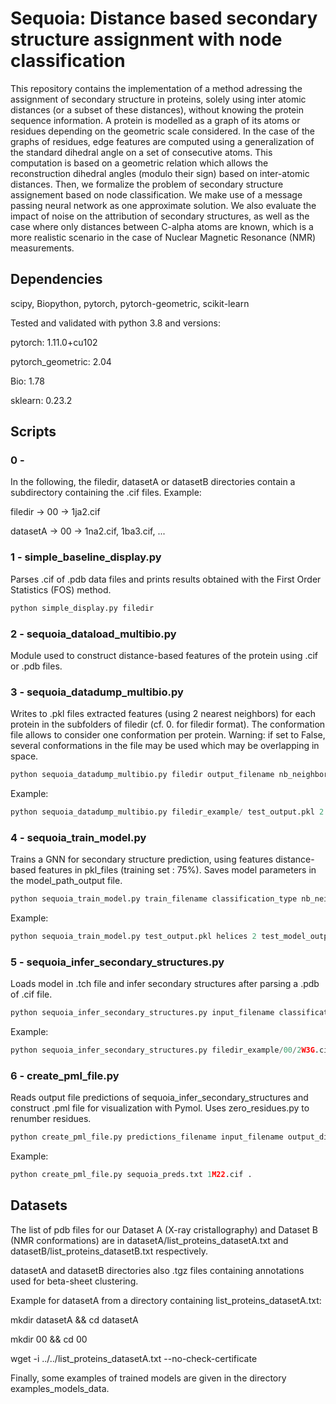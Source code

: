 # Sequoia: Distance based secondary structure assignment with node classification


This repository contains the implementation of a method adressing the assignment of secondary structure in proteins, solely using inter atomic distances (or a subset of these distances), without knowing the protein sequence information. A protein is modelled as a graph of its atoms or residues depending on the geometric scale considered. In the case of the graphs of residues, edge features are computed using a generalization of the standard dihedral angle on a set of consecutive atoms. This computation is based on a geometric relation which allows the reconstruction dihedral angles (modulo their sign) based on inter-atomic distances. Then, we formalize the problem of secondary structure assignement based on node classification. We make use of a message passing neural network as one approximate solution. We also evaluate the impact of noise on the attribution of secondary structures, as well as the case where only distances between C-alpha atoms are known, which is a more realistic scenario in the case of Nuclear Magnetic Resonance (NMR) measurements.  





## Dependencies

scipy, Biopython, pytorch, pytorch-geometric, scikit-learn

Tested and validated with python 3.8 and versions:

pytorch: 1.11.0+cu102

pytorch\_geometric: 2.04

Bio: 1.78

sklearn: 0.23.2 

## Scripts



### 0 - 

In the following, the filedir, datasetA or datasetB directories contain a subdirectory containing the .cif files. Example: 

filedir  -> 00 -> 1ja2.cif

datasetA -> 00 -> 1na2.cif, 1ba3.cif, ...

### 1 - simple\_baseline\_display.py

Parses .cif of .pdb data files and prints results obtained with the First Order Statistics (FOS) method. 

```python
python simple_display.py filedir
```

### 2 - sequoia\_dataload\_multibio.py

Module used to construct distance-based features of the protein using .cif or .pdb files.

### 3 - sequoia\_datadump\_multibio.py


Writes to .pkl files extracted features (using 2 nearest neighbors) for each protein in the subfolders of filedir (cf. 0. for filedir format). The conformation file allows to consider one conformation per protein. Warning: if set to False, several conformations in the file may be used which may be overlapping in space.

```python
python sequoia_datadump_multibio.py filedir output_filename nb_neighbors conformation calpha_mode dssp_mode conformation_file
```

[comment]: <> (Ex: python sequoia_datadump_multibio.py cullpdb/ parsed_data_gnn_cullpdb.pkl 2 xray 0 1)
Example:
```python
python sequoia_datadump_multibio.py filedir_example/ test_output.pkl 2 xray False True cullpdb_dict.json 
```


### 4 - sequoia\_train\_model.py

Trains a GNN for secondary structure prediction, using features distance-based features in pkl\_files (training set : 75%). 
Saves model parameters in the model\_path\_output file.

```python
python sequoia_train_model.py train_filename classification_type nb_neighbors model_path_output 
```

[comment]: <> (Ex: python sequoia_train_model.py parsed_data_gnn_cullpdb.pkl helices 2 sequoia_model_save.tch)
Example: 
```python
python sequoia_train_model.py test_output.pkl helices 2 test_model_output.tch
```

### 5 - sequoia\_infer\_secondary\_structures.py

Loads model in .tch file and infer secondary structures after parsing a .pdb of .cif file.

```python
python sequoia_infer_secondary_structures.py input_filename classification_type model_filename calpha_mode dssp_mode output_filename (optional: conformation_table)
```
[comment]: <> (Ex: python sequoia_infer_secondary_structures.py 1M22.cif helices sequoia_model.tch  1 0 sequoia_preds.txt cullpdb_dict.json)

Example:
```python
python sequoia_infer_secondary_structures.py filedir_example/00/2W3G.cif helices test_model_output.tch 0 1 sequoia_preds.txt cullpdb_dict.json
```

### 6 - create\_pml\_file.py

Reads output file predictions of sequoia\_infer\_secondary\_structures and construct .pml file for visualization with Pymol.
Uses zero\_residues.py to renumber residues.

```python
python create_pml_file.py predictions_filename input_filename output_directory   
```

Example:
```python
python create_pml_file.py sequoia_preds.txt 1M22.cif .   
```



[comment]: <> (5 - clustering_edge_multi_load_multiBio.py)

[comment]: <> (python noisy_clustering_edge_multi_load_multiBio.py dataset_index noise_level)

[comment]: <> (The dataset_index variables is 0 for datasetA and 1 for datasetB.)

[comment]: <> (Ex: python noisy_clustering_edge_multi_load_multiBio.py 0 0.05)

[comment]: <> (Testing distance-based criteria for beta-sheet clustering. Returns score on list of .cif files)




## Datasets 

The list of pdb files for our Dataset A (X-ray cristallography) and Dataset B (NMR conformations) are in  datasetA/list_proteins_datasetA.txt and datasetB/list_proteins_datasetB.txt respectively.

datasetA and datasetB directories also .tgz files containing annotations used for beta-sheet clustering.




Example for datasetA from a directory containing list_proteins_datasetA.txt: 

mkdir datasetA && cd datasetA

mkdir 00 && cd 00

wget -i ../../list_proteins_datasetA.txt --no-check-certificate



Finally, some examples of trained models are given in the directory examples_models_data.


